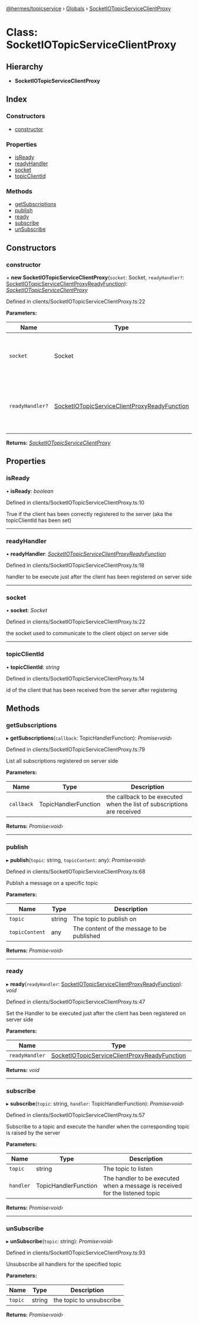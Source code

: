[@hermes/topicservice](../README.md) › [Globals](../globals.md) › [SocketIOTopicServiceClientProxy](socketiotopicserviceclientproxy.md)

# Class: SocketIOTopicServiceClientProxy

## Hierarchy

* **SocketIOTopicServiceClientProxy**

## Index

### Constructors

* [constructor](socketiotopicserviceclientproxy.md#constructor)

### Properties

* [isReady](socketiotopicserviceclientproxy.md#isready)
* [readyHandler](socketiotopicserviceclientproxy.md#readyhandler)
* [socket](socketiotopicserviceclientproxy.md#socket)
* [topicClientId](socketiotopicserviceclientproxy.md#topicclientid)

### Methods

* [getSubscriptions](socketiotopicserviceclientproxy.md#getsubscriptions)
* [publish](socketiotopicserviceclientproxy.md#publish)
* [ready](socketiotopicserviceclientproxy.md#ready)
* [subscribe](socketiotopicserviceclientproxy.md#subscribe)
* [unSubscribe](socketiotopicserviceclientproxy.md#unsubscribe)

## Constructors

###  constructor

\+ **new SocketIOTopicServiceClientProxy**(`socket`: Socket, `readyHandler?`: [SocketIOTopicServiceClientProxyReadyFunction](../interfaces/socketiotopicserviceclientproxyreadyfunction.md)): *[SocketIOTopicServiceClientProxy](socketiotopicserviceclientproxy.md)*

Defined in clients/SocketIOTopicServiceClientProxy.ts:22

**Parameters:**

Name | Type | Description |
------ | ------ | ------ |
`socket` | Socket | The socket used to connect to the topicservice server |
`readyHandler?` | [SocketIOTopicServiceClientProxyReadyFunction](../interfaces/socketiotopicserviceclientproxyreadyfunction.md) | The handler to be executed just after the client has been registered  |

**Returns:** *[SocketIOTopicServiceClientProxy](socketiotopicserviceclientproxy.md)*

## Properties

###  isReady

• **isReady**: *boolean*

Defined in clients/SocketIOTopicServiceClientProxy.ts:10

True if the client has been correctly registered to the server (aka the topicClientId has been set)

___

###  readyHandler

• **readyHandler**: *[SocketIOTopicServiceClientProxyReadyFunction](../interfaces/socketiotopicserviceclientproxyreadyfunction.md)*

Defined in clients/SocketIOTopicServiceClientProxy.ts:18

handler to be execute just after the client has been registered on server side

___

###  socket

• **socket**: *Socket*

Defined in clients/SocketIOTopicServiceClientProxy.ts:22

the socket used to communicate to the client object on server side

___

###  topicClientId

• **topicClientId**: *string*

Defined in clients/SocketIOTopicServiceClientProxy.ts:14

id of the client that has been received from the server after registering

## Methods

###  getSubscriptions

▸ **getSubscriptions**(`callback`: TopicHandlerFunction): *Promise‹void›*

Defined in clients/SocketIOTopicServiceClientProxy.ts:79

List all subscriptions registered on server side

**Parameters:**

Name | Type | Description |
------ | ------ | ------ |
`callback` | TopicHandlerFunction | the callback to be executed when the list of subscriptions are received  |

**Returns:** *Promise‹void›*

___

###  publish

▸ **publish**(`topic`: string, `topicContent`: any): *Promise‹void›*

Defined in clients/SocketIOTopicServiceClientProxy.ts:68

Publish a message on a specific topic

**Parameters:**

Name | Type | Description |
------ | ------ | ------ |
`topic` | string | The topic to publish on |
`topicContent` | any | The content of the message to be published  |

**Returns:** *Promise‹void›*

___

###  ready

▸ **ready**(`readyHandler`: [SocketIOTopicServiceClientProxyReadyFunction](../interfaces/socketiotopicserviceclientproxyreadyfunction.md)): *void*

Defined in clients/SocketIOTopicServiceClientProxy.ts:47

Set the Handler to be executed just after the client has been registered on server side

**Parameters:**

Name | Type | Description |
------ | ------ | ------ |
`readyHandler` | [SocketIOTopicServiceClientProxyReadyFunction](../interfaces/socketiotopicserviceclientproxyreadyfunction.md) |   |

**Returns:** *void*

___

###  subscribe

▸ **subscribe**(`topic`: string, `handler`: TopicHandlerFunction): *Promise‹void›*

Defined in clients/SocketIOTopicServiceClientProxy.ts:57

Subscribe to a topic and execute the handler when the corresponding topic is raised by the server

**Parameters:**

Name | Type | Description |
------ | ------ | ------ |
`topic` | string | The topic to listen |
`handler` | TopicHandlerFunction | The handler to be executed when a message is received for the listened topic  |

**Returns:** *Promise‹void›*

___

###  unSubscribe

▸ **unSubscribe**(`topic`: string): *Promise‹void›*

Defined in clients/SocketIOTopicServiceClientProxy.ts:93

Unsubscribe all handlers for the specified topic

**Parameters:**

Name | Type | Description |
------ | ------ | ------ |
`topic` | string | the topic to unsubscribe  |

**Returns:** *Promise‹void›*
